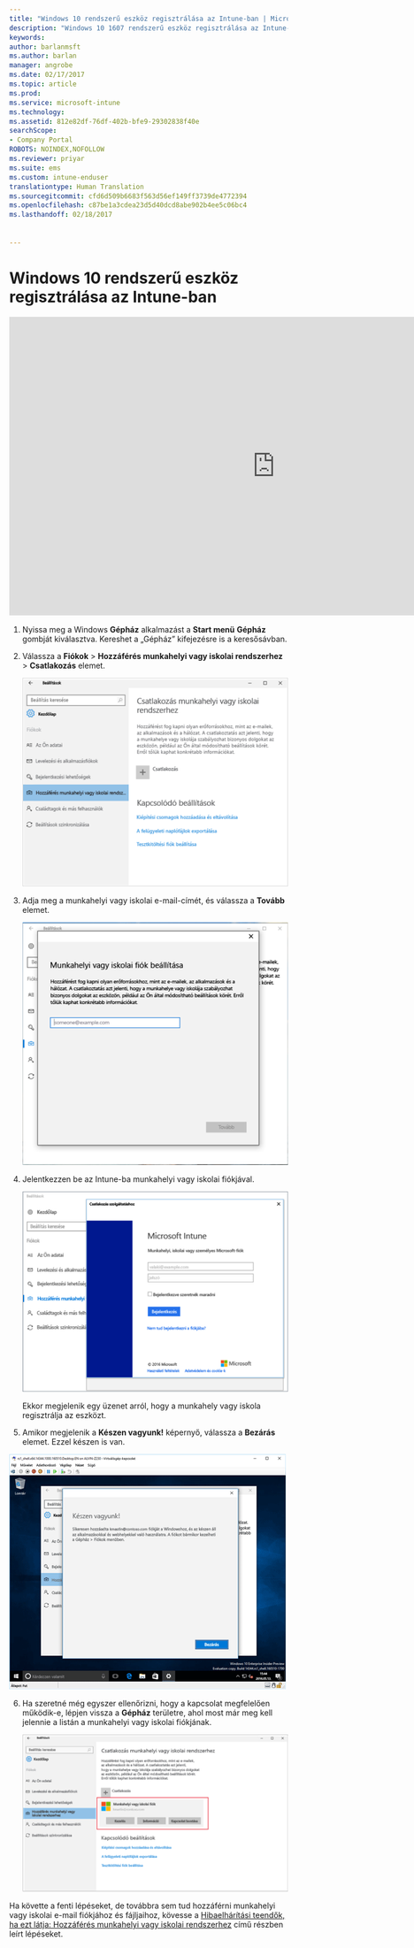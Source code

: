 ```yaml
---
title: "Windows 10 rendszerű eszköz regisztrálása az Intune-ban | Microsoft Docs"
description: "Windows 10 1607 rendszerű eszköz regisztrálása az Intune-ban"
keywords: 
author: barlanmsft
ms.author: barlan
manager: angrobe
ms.date: 02/17/2017
ms.topic: article
ms.prod: 
ms.service: microsoft-intune
ms.technology: 
ms.assetid: 812e82df-76df-402b-bfe9-29302838f40e
searchScope:
- Company Portal
ROBOTS: NOINDEX,NOFOLLOW
ms.reviewer: priyar
ms.suite: ems
ms.custom: intune-enduser
translationtype: Human Translation
ms.sourcegitcommit: cfd6d509b6683f563d56ef149ff3739de4772394
ms.openlocfilehash: c87be1a3cdea23d5d40dcd8abe902b4ee5c06bc4
ms.lasthandoff: 02/18/2017


---
```


# <a name="enroll-your-windows-10-device-in-intune"></a>Windows 10 rendszerű eszköz regisztrálása az Intune-ban

<iframe src="https://channel9.msdn.com/Series/IntuneEnrollment/Windows-Enrollment-with-AAD/player" width="960" height="540" allowFullScreen frameBorder="0"></iframe>

1.  Nyissa meg a Windows **Gépház** alkalmazást a **Start menü** **Gépház** gombját kiválasztva. Kereshet a „Gépház” kifejezésre is a keresősávban.

2. Válassza a **Fiókok** > **Hozzáférés munkahelyi vagy iskolai rendszerhez** > **Csatlakozás** elemet.

    ![Válassza a Hozzáférés munkahelyi vagy iskolai fiókhoz lehetőséget](./media/w10-enroll-rs1-connect-to-work-or-school.png)

3.  Adja meg a munkahelyi vagy iskolai e-mail-címét, és válassza a **Tovább** elemet.

    ![Adja meg a munkahelyi vagy iskolai fiókját](./media/w10-enroll-rs1-set-up-work-or-school-account.png)

4. Jelentkezzen be az Intune-ba munkahelyi vagy iskolai fiókjával.

    ![Munkahelyi vagy iskolai fiók beállítása](./media/w10-enroll-rs1-enter-your-credentials.png)

    Ekkor megjelenik egy üzenet arról, hogy a munkahely vagy iskola regisztrálja az eszközt.

5. Amikor megjelenik a **Készen vagyunk!** képernyő, válassza a **Bezárás** elemet. Ezzel készen is van.

  ![Válassza a Bezárás elemet a „Készen vagyunk!” képernyőn](./media/w10-enroll-rs1-youre-all-set.png)

6. Ha szeretné még egyszer ellenőrizni, hogy a kapcsolat megfelelően működik-e, lépjen vissza a **Gépház** területre, ahol most már meg kell jelennie a listán a munkahelyi vagy iskolai fiókjának.

    ![A kapcsolat megfelelő beállításának ellenőrzése](./media/w10-enroll-rs1-validate-successful-enrollment.png)

Ha követte a fenti lépéseket, de továbbra sem tud hozzáférni munkahelyi vagy iskolai e-mail fiókjához és fájljaihoz, kövesse a [Hibaelhárítási teendők, ha ezt látja: Hozzáférés munkahelyi vagy iskolai rendszerhez](troubleshoot-your-windows-10-device-windows.md#troubleshooting-steps-to-follow-if-you-see-access-work-or-school) című részben leírt lépéseket.

